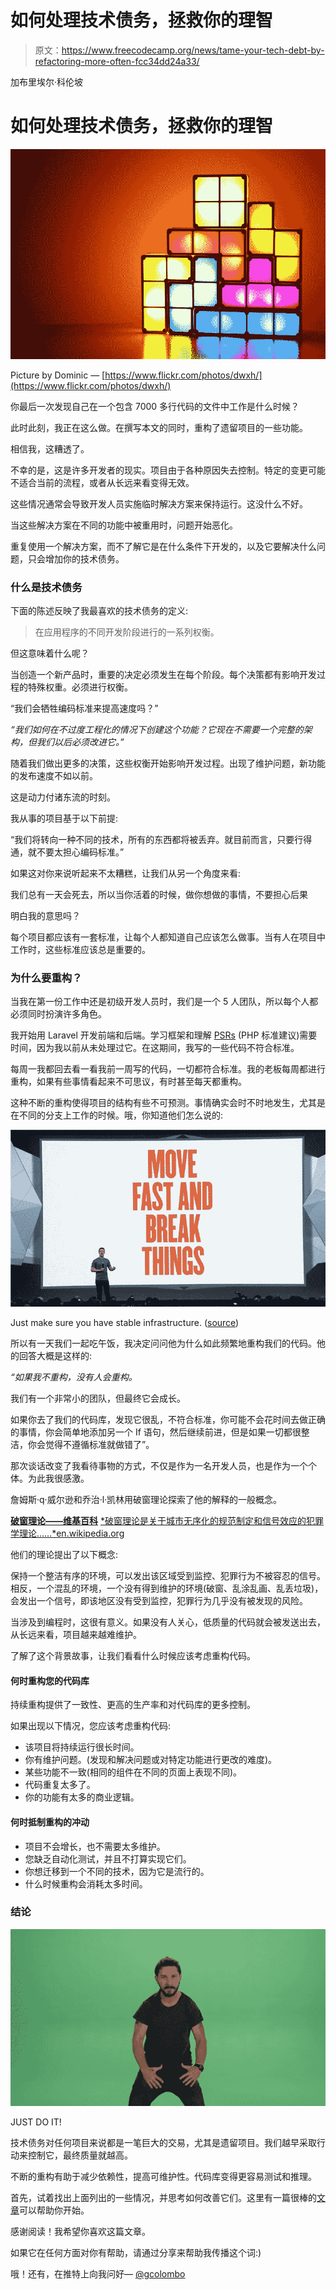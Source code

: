 # 如何处理技术债务，拯救你的理智

> 原文：<https://www.freecodecamp.org/news/tame-your-tech-debt-by-refactoring-more-often-fcc34dd24a33/>

加布里埃尔·科伦坡

# 如何处理技术债务，拯救你的理智

![HUvlr8jGPaVHkHREYfcqEhF5WExrfumXc2nC](img/81d3255a38bb15ad19603bdeb80928b1.png)

Picture by Dominic — [https://www.flickr.com/photos/dwxh/](https://www.flickr.com/photos/dwxh/)

你最后一次发现自己在一个包含 7000 多行代码的文件中工作是什么时候？

此时此刻，我正在这么做。在撰写本文的同时，重构了遗留项目的一些功能。

相信我，这糟透了。

不幸的是，这是许多开发者的现实。项目由于各种原因失去控制。特定的变更可能不适合当前的流程，或者从长远来看变得无效。

这些情况通常会导致开发人员实施临时解决方案来保持运行。这没什么不好。

当这些解决方案在不同的功能中被重用时，问题开始恶化。

重复使用一个解决方案，而不了解它是在什么条件下开发的，以及它要解决什么问题，只会增加你的技术债务。

### 什么是技术债务

下面的陈述反映了我最喜欢的技术债务的定义:

> 在应用程序的不同开发阶段进行的一系列权衡。

但这意味着什么呢？

当创造一个新产品时，重要的决定必须发生在每个阶段。每个决策都有影响开发过程的特殊权重。必须进行权衡。

“我们会牺牲编码标准来提高速度吗？”

*“我们如何在不过度工程化的情况下创建这个功能？它现在不需要一个完整的架构，但我们以后必须改进它。”*

随着我们做出更多的决策，这些权衡开始影响开发过程。出现了维护问题，新功能的发布速度不如以前。

这是动力付诸东流的时刻。

我从事的项目基于以下前提:

“我们将转向一种不同的技术，所有的东西都将被丢弃。就目前而言，只要行得通，就不要太担心编码标准。”

如果这对你来说听起来不太糟糕，让我们从另一个角度来看:

我们总有一天会死去，所以当你活着的时候，做你想做的事情，不要担心后果

明白我的意思吗？

每个项目都应该有一套标准，让每个人都知道自己应该怎么做事。当有人在项目中工作时，这些标准应该总是重要的。

### 为什么要重构？

当我在第一份工作中还是初级开发人员时，我们是一个 5 人团队，所以每个人都必须同时扮演许多角色。

我开始用 Laravel 开发前端和后端。学习框架和理解 [PSRs](http://www.php-fig.org/psr/) (PHP 标准建议)需要时间，因为我以前从未处理过它。在这期间，我写的一些代码不符合标准。

每周一我都回去看一看我前一周写的代码，一切都符合标准。我的老板每周都进行重构，如果有些事情看起来不可思议，有时甚至每天都重构。

这种不断的重构使得项目的结构有些不可预测。事情确实会时不时地发生，尤其是在不同的分支上工作的时候。哦，你知道他们怎么说的:

![0iU0eHDKl7NNOdmhioFGlayO3n7MeYXt7jk8](img/303d4f7242a171088ab9d1392fcccda8.png)

Just make sure you have stable infrastructure. ([source](http://mashable.com/2014/04/30/facebooks-new-mantra-move-fast-with-stability/))

所以有一天我们一起吃午饭，我决定问问他为什么如此频繁地重构我们的代码。他的回答大概是这样的:

*“如果我不重构，没有人会重构。*

我们有一个非常小的团队，但最终它会成长。

如果你去了我们的代码库，发现它很乱，不符合标准，你可能不会花时间去做正确的事情，你会简单地添加另一个 If 语句，然后继续前进，但是如果一切都很整洁，你会觉得不遵循标准就做错了”。

那次谈话改变了我看待事物的方式，不仅是作为一名开发人员，也是作为一个个体。为此我很感激。

詹姆斯·q·威尔逊和乔治·l·凯林用破窗理论探索了他的解释的一般概念。

[**破窗理论——维基百科**](https://en.wikipedia.org/wiki/Broken_windows_theory)
[*破窗理论是关于城市无序化的规范制定和信号效应的犯罪学理论……*en.wikipedia.org](https://en.wikipedia.org/wiki/Broken_windows_theory)

他们的理论提出了以下概念:

保持一个整洁有序的环境，可以发出该区域受到监控、犯罪行为不被容忍的信号。相反，一个混乱的环境，一个没有得到维护的环境(破窗、乱涂乱画、乱丢垃圾)，会发出一个信号，即该地区没有受到监控，犯罪行为几乎没有被发现的风险。

当涉及到编程时，这很有意义。如果没有人关心，低质量的代码就会被发送出去，从长远来看，项目越来越难维护。

了解了这个背景故事，让我们看看什么时候应该考虑重构代码。

#### 何时重构您的代码库

持续重构提供了一致性、更高的生产率和对代码库的更多控制。

如果出现以下情况，您应该考虑重构代码:

*   该项目将持续运行很长时间。
*   你有维护问题。(发现和解决问题或对特定功能进行更改的难度)。
*   某些功能不一致(相同的组件在不同的页面上表现不同)。
*   代码重复太多了。
*   你的功能有太多的商业逻辑。

#### 何时抵制重构的冲动

*   项目不会增长，也不需要太多维护。
*   您缺乏自动化测试，并且不打算实现它们。
*   你想迁移到一个不同的技术，因为它是流行的。
*   什么时候重构会消耗太多时间。

### 结论

![EP0oxUGvbtOdroU3x2jMQjeLz6tm2GaF3ZE1](img/7d716e8370e89bb05325bb77dedf2ee9.png)

JUST DO IT!

技术债务对任何项目来说都是一笔巨大的交易，尤其是遗留项目。我们越早采取行动来控制它，最终质量就越高。

不断的重构有助于减少依赖性，提高可维护性。代码库变得更容易测试和推理。

首先，试着找出上面列出的一些情况，并思考如何改善它们。这里有一篇很棒的[文章](https://medium.com/web-engineering-vox/how-to-write-solid-code-that-doesnt-suck-2a3416623d48)可以帮助你开始。

感谢阅读！我希望你喜欢这篇文章。

如果它在任何方面对你有帮助，请通过分享来帮助我传播这个词:)

哦！还有，在推特上向我问好— [@gcolombo](https://twitter.com/gcolombo_)